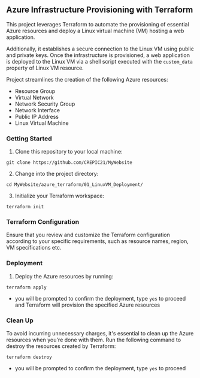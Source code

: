 ## Azure Infrastructure Provisioning with Terraform

This project leverages Terraform to automate the provisioning of essential Azure resources and deploy a Linux virtual machine (VM) hosting a web application. 

Additionally, it establishes a secure connection to the Linux VM using public and private keys. Once the infrastructure is provisioned, a web application is deployed to the Linux VM via a shell script executed with the `custom_data` property of Linux VM resource.

Project streamlines the creation of the following Azure resources:
- Resource Group
- Virtual Network
- Network Security Group
- Network Interface
- Public IP Address
- Linux Virtual Machine

### Getting Started
1. Clone this repository to your local machine:
```shell
git clone https://github.com/CREPIC21/MyWebsite
```
2. Change into the project directory:
```shell
cd MyWebsite/azure_terraform/01_LinuxVM_Deployment/
```
3. Initialize your Terraform workspace:
```shell
terraform init
```
### Terraform Configuration
Ensure that you review and customize the Terraform configuration according to your specific requirements, such as resource names, region, VM specifications etc.

### Deployment
1. Deploy the Azure resources by running:
```shell
terraform apply
```
- you will be prompted to confirm the deployment, type `yes` to proceed and Terraform will provision the specified Azure resources

### Clean Up
To avoid incurring unnecessary charges, it's essential to clean up the Azure resources when you're done with them. Run the following command to destroy the resources created by Terraform:
```shell
terraform destroy
```
- you will be prompted to confirm the deployment, type `yes` to proceed